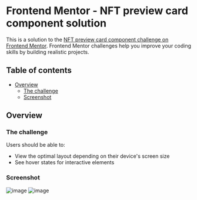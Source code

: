 # Frontend Mentor - NFT preview card component solution

This is a solution to the [NFT preview card component challenge on Frontend Mentor](https://www.frontendmentor.io/challenges/nft-preview-card-component-SbdUL_w0U). Frontend Mentor challenges help you improve your coding skills by building realistic projects. 

## Table of contents

- [Overview](#overview)
  - [The challenge](#the-challenge)
  - [Screenshot](#screenshot)

## Overview

### The challenge

Users should be able to:

- View the optimal layout depending on their device's screen size
- See hover states for interactive elements

### Screenshot

![image](https://user-images.githubusercontent.com/13519212/235984992-0c4583a5-0714-4784-b666-22af47e4130f.png)
![image](https://user-images.githubusercontent.com/13519212/235985170-f8399d37-fe5c-41d3-9025-3d513b929cf9.png)

